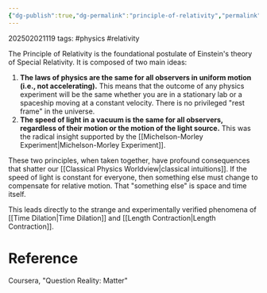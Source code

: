 ```yaml
---
{"dg-publish":true,"dg-permalink":"principle-of-relativity","permalink":"/principle-of-relativity/"}
---
```



202502021119
tags: #physics #relativity

The Principle of Relativity is the foundational postulate of Einstein's theory of Special Relativity. It is composed of two main ideas:

1.  **The laws of physics are the same for all observers in uniform motion (i.e., not accelerating).** This means that the outcome of any physics experiment will be the same whether you are in a stationary lab or a spaceship moving at a constant velocity. There is no privileged "rest frame" in the universe.
2.  **The speed of light in a vacuum is the same for all observers, regardless of their motion or the motion of the light source.** This was the radical insight supported by the [[Michelson-Morley Experiment\|Michelson-Morley Experiment]].

These two principles, when taken together, have profound consequences that shatter our [[Classical Physics Worldview\|classical intuitions]]. If the speed of light is constant for everyone, then something else must change to compensate for relative motion. That "something else" is space and time itself.

This leads directly to the strange and experimentally verified phenomena of [[Time Dilation\|Time Dilation]] and [[Length Contraction\|Length Contraction]].

# Reference

Coursera, "Question Reality: Matter"
